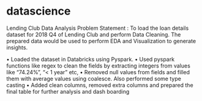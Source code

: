 # datascience
Lending Club Data Analysis
Problem Statement : To load the loan details dataset for 2018 Q4 of Lending Club and perform Data Cleaning. The prepared data would be used to perform EDA and Visualization to generate insights.

•	Loaded the dataset in Databricks using Pyspark.
•	Used pyspark functions like regex to clean the fields by extracting integers from values like “74.24%”, “< 1 year” etc, 
•	Removed null values from fields and filled them with average values using coalesce. Also performed some type casting
•	Added clean columns, removed extra columns and prepared the final table for further analysis and dash boarding
